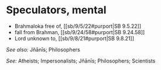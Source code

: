 # Speculators, mental



* Brahmaloka free of, [[sb/9/5/22#purport|SB 9.5.22]]
* fall from Brahman, [[sb/9/24/58#purport|SB 9.24.58]]
* Lord unknown to, [[sb/9/8/21#purport|SB 9.8.21]]

*See also:* Jñānīs; Philosophers

*See:* Atheists; Impersonalists; Jñānīs; Philosophers; Scientists
